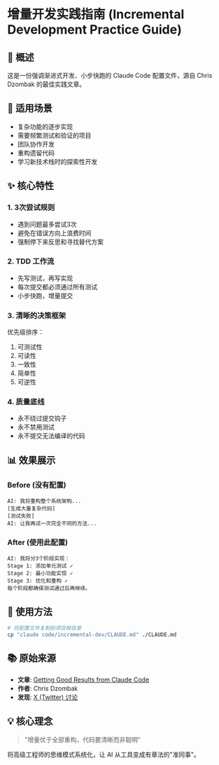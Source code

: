 # 增量开发实践指南 (Incremental Development Practice Guide)

## 📌 概述
这是一份强调渐进式开发、小步快跑的 Claude Code 配置文件，源自 Chris Dzombak 的最佳实践文章。

## 🎯 适用场景
- 复杂功能的逐步实现
- 需要频繁测试和验证的项目
- 团队协作开发
- 重构遗留代码
- 学习新技术栈时的探索性开发

## ✨ 核心特性

### 1. **3次尝试规则**
- 遇到问题最多尝试3次
- 避免在错误方向上浪费时间
- 强制停下来反思和寻找替代方案

### 2. **TDD 工作流**
- 先写测试，再写实现
- 每次提交都必须通过所有测试
- 小步快跑，增量提交

### 3. **清晰的决策框架**
优先级排序：
1. 可测试性
2. 可读性
3. 一致性
4. 简单性
5. 可逆性

### 4. **质量底线**
- 永不绕过提交钩子
- 永不禁用测试
- 永不提交无法编译的代码

## 📊 效果展示

### Before (没有配置)
```
AI: 我将重构整个系统架构...
[生成大量复杂代码]
[测试失败]
AI: 让我再试一次完全不同的方法...
```

### After (使用此配置)
```
AI: 我将分3个阶段实现：
Stage 1: 添加单元测试 ✓
Stage 2: 最小功能实现 ✓  
Stage 3: 优化和重构 ✓
每个阶段都确保测试通过后再继续。
```

## 🔧 使用方法
```bash
# 将配置文件复制到项目根目录
cp "claude code/incremental-dev/CLAUDE.md" ./CLAUDE.md
```

## 📚 原始来源
- **文章**: [Getting Good Results from Claude Code](https://www.dzombak.com/blog/2025/08/getting-good-results-from-claude-code/)
- **作者**: Chris Dzombak
- **发现**: [X (Twitter) 讨论](https://x.com/ShenHuang_/status/1954687442868752698)

## 💡 核心理念
> "增量优于全部重构，代码要清晰而非聪明"

将高级工程师的思维模式系统化，让 AI 从工具变成有章法的"准同事"。